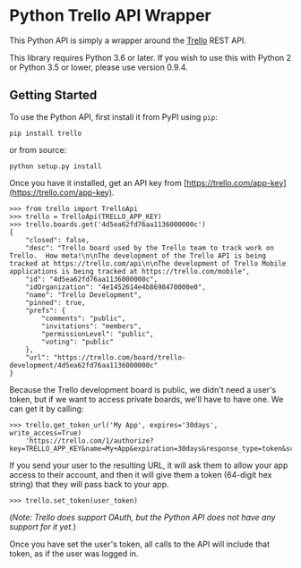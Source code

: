 Python Trello API Wrapper
=========================

This Python API is simply a wrapper around the [Trello](https://trello.com/) REST API.

This library requires Python 3.6 or later. If you wish to use this with Python 2 or Python 3.5 or lower, please use version 0.9.4.

Getting Started
---------------

To use the Python API, first install it from PyPI using `pip`:

    pip install trello

or from source:

    python setup.py install

Once you have it installed, get an API key from [https://trello.com/app-key](https://trello.com/app-key).

    >>> from trello import TrelloApi
    >>> trello = TrelloApi(TRELLO_APP_KEY)
    >>> trello.boards.get('4d5ea62fd76aa1136000000c')
    {
        "closed": false, 
        "desc": "Trello board used by the Trello team to track work on Trello.  How meta!\n\nThe development of the Trello API is being tracked at https://trello.com/api\n\nThe development of Trello Mobile applications is being tracked at https://trello.com/mobile", 
        "id": "4d5ea62fd76aa1136000000c", 
        "idOrganization": "4e1452614e4b8698470000e0", 
        "name": "Trello Development", 
        "pinned": true, 
        "prefs": {
            "comments": "public", 
            "invitations": "members", 
            "permissionLevel": "public", 
            "voting": "public"
        }, 
        "url": "https://trello.com/board/trello-development/4d5ea62fd76aa1136000000c"
    }

Because the Trello development board is public, we didn't need a user's token, but if we want to access private boards, we'll have to have one. We can get it by calling:

    >>> trello.get_token_url('My App', expires='30days', write_access=True)
        'https://trello.com/1/authorize?key=TRELLO_APP_KEY&name=My+App&expiration=30days&response_type=token&scope=read,write'

If you send your user to the resulting URL, it will ask them to allow your app access to their account, and then it will give them a token (64-digit hex string) that they will pass back to your app.

    >>> trello.set_token(user_token)

(*Note: Trello does support OAuth, but the Python API does not have any support for it yet.*)

Once you have set the user's token, all calls to the API will include that token, as if the user was logged in.